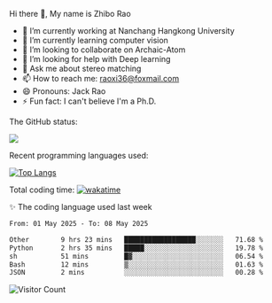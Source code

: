 Hi there 👋, My name is Zhibo Rao
- 🔭 I’m currently working at Nanchang Hangkong University
- 🌱 I’m currently learning computer vision
- 👯 I’m looking to collaborate on Archaic-Atom
- 🤔 I’m looking for help with Deep learning
- 💬 Ask me about stereo matching
- 📫 How to reach me: raoxi36@foxmail.com
- 😄 Pronouns: Jack Rao
- ⚡ Fun fact: I can't believe I'm a Ph.D.

The GitHub status:

![](https://github-readme-stats.vercel.app/api?username=ZhiboRao)

Recent programming languages used:

[![Top Langs](https://github-readme-stats.vercel.app/api/top-langs/?username=ZhiboRao&layout=compact)](https://github.com/anuraghazra/github-readme-stats)

Total coding time: [![wakatime](https://wakatime.com/badge/user/51ec5ec7-4742-4243-9eea-732ade32c0b7.svg)](https://wakatime.com/@51ec5ec7-4742-4243-9eea-732ade32c0b7)

✨ The coding language used last week 
<!--START_SECTION:waka-->

```txt
From: 01 May 2025 - To: 08 May 2025

Other        9 hrs 23 mins   ██████████████████░░░░░░░   71.68 %
Python       2 hrs 35 mins   █████░░░░░░░░░░░░░░░░░░░░   19.78 %
sh           51 mins         █▓░░░░░░░░░░░░░░░░░░░░░░░   06.54 %
Bash         12 mins         ▒░░░░░░░░░░░░░░░░░░░░░░░░   01.63 %
JSON         2 mins          ░░░░░░░░░░░░░░░░░░░░░░░░░   00.28 %
```

<!--END_SECTION:waka-->

![Visitor Count](https://profile-counter.glitch.me/Raohaocheng/count.svg)
